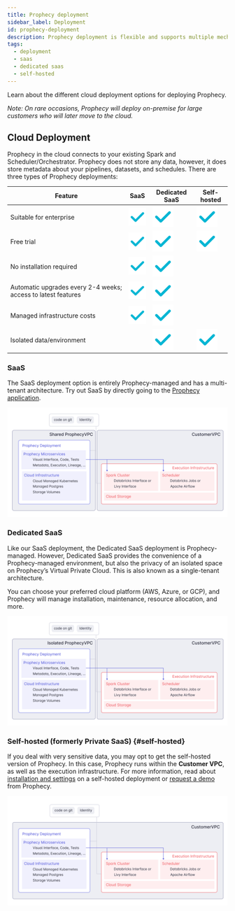 ```yaml
---
title: Prophecy deployment
sidebar_label: Deployment
id: prophecy-deployment
description: Prophecy deployment is flexible and supports multiple mechanisms
tags:
  - deployment
  - saas
  - dedicated saas
  - self-hosted
---
```


Learn about the different cloud deployment options for deploying Prophecy.

_Note: On rare occasions, Prophecy will deploy on-premise for large customers who will later move to the cloud._

## Cloud Deployment

Prophecy in the cloud connects to your existing Spark and Scheduler/Orchestrator. Prophecy does not store any data, however, it does store metadata about your pipelines, datasets, and schedules. There are three types of Prophecy deployments:

| Feature                                                       | SaaS                    | Dedicated SaaS          | Self-hosted             |
| ------------------------------------------------------------- | ----------------------- | ----------------------- | ----------------------- |
| Suitable for enterprise                                       | ![Tick](./img/tick.svg) | ![Tick](./img/tick.svg) | ![Tick](./img/tick.svg) |
| Free trial                                                    | ![Tick](./img/tick.svg) | ![Tick](./img/tick.svg) | ![Tick](./img/tick.svg) |
| No installation required                                      | ![Tick](./img/tick.svg) | ![Tick](./img/tick.svg) |                         |
| Automatic upgrades every 2-4 weeks; access to latest features | ![Tick](./img/tick.svg) | ![Tick](./img/tick.svg) |                         |
| Managed infrastructure costs                                  | ![Tick](./img/tick.svg) | ![Tick](./img/tick.svg) |                         |
| Isolated data/environment                                     |                         | ![Tick](./img/tick.svg) | ![Tick](./img/tick.svg) |

### SaaS

The SaaS deployment option is entirely Prophecy-managed and has a multi-tenant architecture. Try out SaaS by directly going to the [Prophecy application](https://app.prophecy.io/).

![SaaS VPC Architecture](img/arch_separate_vpc.png)

### Dedicated SaaS

Like our SaaS deployment, the Dedicated SaaS deployment is Prophecy-managed. However, Dedicated SaaS provides the convenience of a Prophecy-managed environment, but also the privacy of an isolated space on Prophecy’s Virtual Private Cloud. This is also known as a single-tenant architecture.

You can choose your preferred cloud platform (AWS, Azure, or GCP), and Prophecy will manage installation, maintenance, resource allocation, and more.

![Dedicated SaaS VPC Architecture](img/arch_dedicated_vpc.png)

### Self-hosted (formerly Private SaaS) {#self-hosted}

If you deal with very sensitive data, you may opt to get the self-hosted version of Prophecy. In this case, Prophecy runs within the **Customer VPC**, as well as the execution infrastructure. For more information, read about [installation and settings](./self-hosted) on a self-hosted deployment or [request a demo](https://www.prophecy.io/request-a-demo) from Prophecy.

![Customer VPC Architecture](img/arch_customervpc.png)
